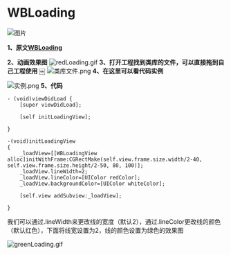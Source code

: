 # WBLoading
![图片](http://upload-images.jianshu.io/upload_images/1728983-0e20897ed73cceff.jpg)

**1、原文[WBLoading](http://www.jianshu.com/p/761fc1c12ace)**

**2、动画效果图**
![redLoading.gif](http://upload-images.jianshu.io/upload_images/1728983-a3f7cab8ce06d9f8.gif?imageMogr2/auto-orient/strip)
**3、打开工程找到类库的文件，可以直接拖到自己工程使用**
￼
![类库文件.png](http://upload-images.jianshu.io/upload_images/1728983-189e82218c14c083.png?imageMogr2/auto-orient/strip%7CimageView2/2/w/1240)
**4、在这里可以看代码实例**

![实例.png](http://upload-images.jianshu.io/upload_images/1728983-e32b4e4d5735679a.png?imageMogr2/auto-orient/strip%7CimageView2/2/w/1240)
**5、代码**

```
- (void)viewDidLoad {
    [super viewDidLoad];
    
    [self initLoadingView];
    
}
```
```
-(void)initLoadingView
{
    _loadView=[[WBLoadingView alloc]initWithFrame:CGRectMake(self.view.frame.size.width/2-40, self.view.frame.size.height/2-50, 80, 100)];
    _loadView.lineWidth=2;
    _loadView.lineColor=[UIColor redColor];
    _loadView.backgroundColor=[UIColor whiteColor];
    
    [self.view addSubview:_loadView];
    
}
```
我们可以通过.lineWidth来更改线的宽度（默认2），通过.lineColor更改线的颜色（默认红色），下面将线宽设置为2，线的颜色设置为绿色的效果图

![greenLoading.gif](http://upload-images.jianshu.io/upload_images/1728983-88752e3c1495c7d8.gif?imageMogr2/auto-orient/strip)
